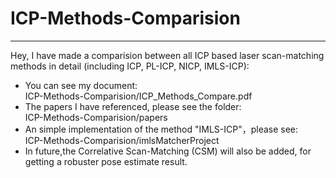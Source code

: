 # ICP-Methods-Comparision
---
Hey, I have made a comparision between all ICP based laser scan-matching methods in detail (including ICP, PL-ICP, NICP, IMLS-ICP):
- You can see my document:   
  ICP-Methods-Comparision/ICP_Methods_Compare.pdf
- The papers I have referenced, please see the folder:  
  ICP-Methods-Comparision/papers
- An simple implementation of the method "IMLS-ICP"，please see:   
  ICP-Methods-Comparision/imlsMatcherProject
- In future,the Correlative Scan-Matching (CSM) will also be added, for getting a robuster pose estimate result.
